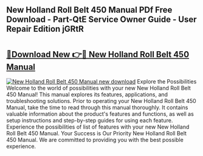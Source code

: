 ## New Holland Roll Belt 450 Manual PDf Free Download - Part-QtE Service Owner Guide - User Repair Edition jGRtR

# <h2><a href="http://bc87029.oget.top/?id=New+Holland+Roll+Belt+450+Manual">🔗Download New 👉🔴 New Holland Roll Belt 450 Manual</a></h2>

[![New Holland Roll Belt 450 Manual new download](https://i.imgur.com/5g1atiW.png)](http://bc87029.oget.top/?id=New+Holland+Roll+Belt+450+Manual)
Explore the Possibilities Welcome to the world of possibilities with your new New Holland Roll Belt 450 Manual! This manual explores its features, applications, and troubleshooting solutions. Prior to operating your New Holland Roll Belt 450 Manual, take the time to read through this manual thoroughly. It contains valuable information about the product's features and functions, as well as setup instructions and step-by-step guides for using each feature. Experience the possibilities of list of features with your new New Holland Roll Belt 450 Manual. Your Success is Our Priority New Holland Roll Belt 450 Manual. We are committed to providing you with the best possible experience.
